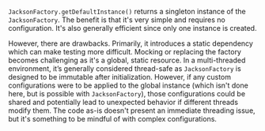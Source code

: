 `JacksonFactory.getDefaultInstance()` returns a singleton instance of the `JacksonFactory`.  The benefit is that it's very simple and requires no configuration. It's also generally efficient since only one instance is created.

However, there are drawbacks. Primarily, it introduces a static dependency which can make testing more difficult. Mocking or replacing the factory becomes challenging as it's a global, static resource. In a multi-threaded environment, it’s generally considered thread-safe as `JacksonFactory` is designed to be immutable after initialization. However, if any custom configurations were to be applied to the global instance (which isn't done here, but is possible with `JacksonFactory`), those configurations could be shared and potentially lead to unexpected behavior if different threads modify them. The code as-is doesn't present an immediate threading issue, but it's something to be mindful of with complex configurations.